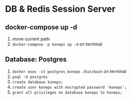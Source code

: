# DB & Redis Session Server
## docker-compose up -d
1. move current path
2. ```docker-compose -p koneps up -d``` on terminal
## Database: Postgres
1. ```docker exec -it postgres_koneps /bin/bash``` on terminal
2. ```psql -U postgres```
3. ```create database koneps;```
4. ```create user koneps with encrypted password 'koneps';```
5. ```grant all privileges on database koneps to koneps;```
